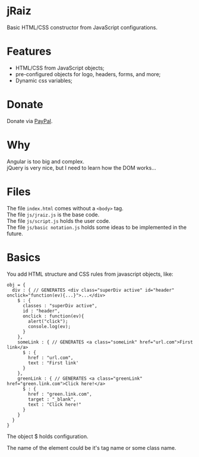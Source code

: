 # jRaiz
Basic HTML/CSS constructor from JavaScript configurations.

# Features
- HTML/CSS from JavaScript objects;
- pre-configured objects for logo, headers, forms, and more;
- Dynamic css variables;

# Donate
Donate via <a href="https://www.paypal.com/cgi-bin/webscr?cmd=_donations&business=WEMSKL3F4GNEU&lc=US&item_name=jRaiz&item_number=jraiz&currency_code=USD&bn=PP%2dDonationsBF%3abtn_donateCC_LG%2egif%3aNonHosted" target="_blank">PayPal</a>.

# Why
Angular is too big and complex.<br>
jQuery is very nice, but I need to learn how the DOM works...<br>

# Files
The file <code>index.html</code> comes without a <code>&lt;body&gt;</code> tag.<br>
The file <code>js/jraiz.js</code> is the base code.<br>
The file <code>js/script.js</code> holds the user code.<br>
The file <code>js/basic notation.js</code> holds some ideas to be implemented in the future.<br>

# Basics
You add HTML structure and CSS rules from javascript objects, like:

```
obj = {
  div : { // GENERATES <div class="superDiv active" id="header" onclick="function(ev){...}">...</div>
    $ : {
      classes : "superDiv active",
      id : "header",
      onclick : function(ev){
        alert("click");
        console.log(ev);
      }
    },
    someLink : { // GENERATES <a class="someLink" href="url.com">First link</a>
      $ : {
        href : "url.com",
        text : "First link'
      }
    },
    greenLink : { // GENERATES <a class="greenLink" href="green.link.com">Click here!</a>
      $ : {
        href : "green.link.com",
        target : "_blank",
        text : "Click here!"
      }
    }
  }
}
```
The object $ holds configuration.

The name of the element could be it's tag name or some class name.
